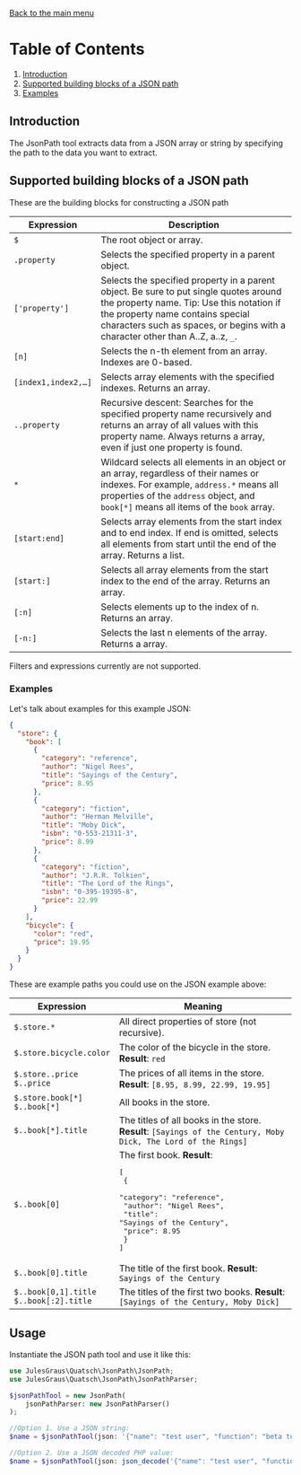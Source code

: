 [Back to the main menu](../../README.md)

# Table of Contents

1. [Introduction](#introduction)
2. [Supported building blocks of a JSON path](#supported-building-blocks-of-a-json-path)
3. [Examples](#examples)

## Introduction

The JsonPath tool extracts data from a JSON array or string by specifying the path
to the data you want to extract. 

## Supported building blocks of a JSON path

These are the building blocks for constructing a JSON path

| Expression          | Description                                                                                                                                                                                                                                              |
|---------------------|----------------------------------------------------------------------------------------------------------------------------------------------------------------------------------------------------------------------------------------------------------|
| `$`                 | The root object or array.                                                                                                                                                                                                                                |
| `.property`         | Selects the specified property in a parent object.                                                                                                                                                                                                       |
| `['property']`      | Selects the specified property in a parent object. Be sure to put single quotes around the property name. Tip: Use this notation if the property name contains special characters such as spaces, or begins with a character other than A..Z, a..z, `_`. |
| `[n]`               | Selects the n-th element from an array. Indexes are 0-based.                                                                                                                                                                                             |
| `[index1,index2,…]` | Selects array elements with the specified indexes. Returns an array.                                                                                                                                                                                     |
| `..property`        | Recursive descent: Searches for the specified property name recursively and returns an array of all values with this property name. Always returns a array, even if just one property is found.                                                          |
| `*`                 | Wildcard selects all elements in an object or an array, regardless of their names or indexes. For example, `address.*` means all properties of the `address` object, and `book[*]` means all items of the `book` array.                                  |
| `[start:end]`       | Selects array elements from the start index and to end index. If end is omitted, selects all elements from start until the end of the array. Returns a list.                                                                                             |
| `[start:]`          | Selects all array elements from the start index to the end of the array. Returns an array.                                                                                                                                                               |
| `[:n]`              | Selects elements up to the index of n. Returns an array.                                                                                                                                                                                                 |
| `[-n:]`             | Selects the last n elements of the array. Returns a array.                                                                                                                                                                                               |

Filters and expressions currently are not supported.

### Examples
Let's talk about examples for this example JSON:

```json
{
  "store": {
    "book": [
      {
        "category": "reference",
        "author": "Nigel Rees",
        "title": "Sayings of the Century",
        "price": 8.95
      },
      {
        "category": "fiction",
        "author": "Herman Melville",
        "title": "Moby Dick",
        "isbn": "0-553-21311-3",
        "price": 8.99
      },
      {
        "category": "fiction",
        "author": "J.R.R. Tolkien",
        "title": "The Lord of the Rings",
        "isbn": "0-395-19395-8",
        "price": 22.99
      }
    ],
    "bicycle": {
      "color": "red",
      "price": 19.95
    }
  }
}
```

These are example paths you could use on the JSON example above:

| Expression                                            | Meaning                                                                                                                                                                                      |
|-------------------------------------------------------|----------------------------------------------------------------------------------------------------------------------------------------------------------------------------------------------|
| `$.store.*`                                           | All direct properties of store (not recursive).                                                                                                                                              |
| `$.store.bicycle.color`                               | The color of the bicycle in the store. **Result**: `red`                                                                                                                                     |
| `$.store..price`<br>`$..price`                        | The prices of all items in the store. **Result**: `[8.95, 8.99, 22.99, 19.95]`                                                                                                               |
| `$.store.book[*]`<br>`$..book[*]`                     | All books in the store.                                                                                                                                                                      |
| `$..book[*].title`                                    | The titles of all books in the store. **Result**: `[Sayings of the Century, Moby Dick, The Lord of the Rings]`                                                                               |
| `$..book[0]`                                          | The first book. **Result**:<br><pre>[<br>  {<br>    "category": "reference",<br>    "author": "Nigel Rees",<br>    "title": "Sayings of the Century",<br>    "price": 8.95<br>  }<br>]</pre> |
| `$..book[0].title`                                    | The title of the first book. **Result**: `Sayings of the Century`                                                                                                                            |
| `$..book[0,1].title`<br>`$..book[:2].title`           | The titles of the first two books. **Result**: `[Sayings of the Century, Moby Dick]`                                                                                                         |

## Usage
Instantiate the JSON path tool and use it like this:

```php
use JulesGraus\Quatsch\JsonPath\JsonPath;
use JulesGraus\Quatsch\JsonPath\JsonPathParser;

$jsonPathTool = new JsonPath(
    jsonPathParser: new JsonPathParser()
);

//Option 1. Use a JSON string:
$name = $jsonPathTool(json: '{"name": "test user", "function": "beta tester"}', jsonPath: "$.name");

//Option 2. Use a JSON decoded PHP value:
$name = $jsonPathTool(json: json_decode('{"name": "test user", "function": "beta tester"}'), jsonPath: "$.name");
```



